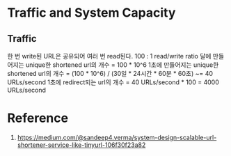 # Traffic and System Capacity
## Traffic
한 번 write된 URL은 공유되어 여러 번 read된다.
100 : 1 read/write ratio
달에 만들어지는 unique한 shortened url의 개수 = 100 * 10^6
1초에 만들어지는 unique한 shortened url의 개수 = (100 * 10^6) / (30일 * 24시간 * 60분 * 60초) ~= 40 URLs/second
1초에 redirect되는 url의 개수 = 40 URLs/second * 100 = 4000 URLs/second


# Reference
1. https://medium.com/@sandeep4.verma/system-design-scalable-url-shortener-service-like-tinyurl-106f30f23a82
